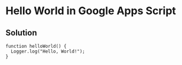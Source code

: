 # Hello World in Google Apps Script

## Solution

```Google Apps Script
function helloWorld() {
  Logger.log("Hello, World!");
}

```